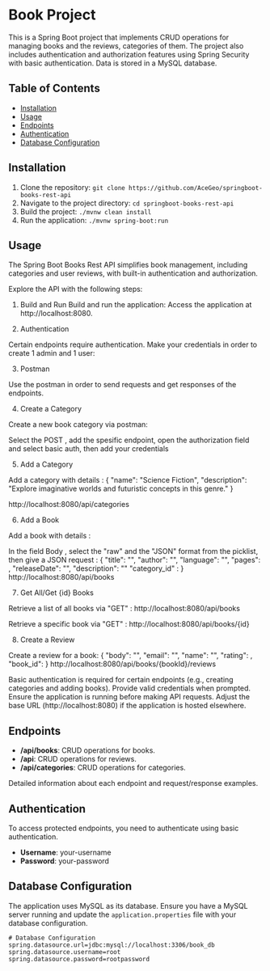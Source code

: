 # Book Project

This is a Spring Boot project that implements CRUD operations for managing books and the reviews, categories of them. 
The project also includes authentication and authorization features using Spring Security with basic authentication.
Data is stored in a MySQL database.

## Table of Contents

- [Installation](#installation)
- [Usage](#usage)
- [Endpoints](#endpoints)
- [Authentication](#authentication)
- [Database Configuration](#database-configuration)

## Installation

1. Clone the repository: `git clone https://github.com/AceGeo/springboot-books-rest-api`
2. Navigate to the project directory: `cd springboot-books-rest-api`
3. Build the project: `./mvnw clean install`
4. Run the application: `./mvnw spring-boot:run`

## Usage

The Spring Boot Books Rest API simplifies book management, including categories and user reviews,
with built-in authentication and authorization.

Explore the API with the following steps:

1. Build and Run
Build and run the application:
Access the application at http://localhost:8080.

2. Authentication
 
Certain endpoints require authentication. Make your credentials in order to create 1 admin and 1 user:

3. Postman
 
Use the postman in order to send requests and get responses of the endpoints.  

4. Create a Category

Create a new book category via postman:

Select the POST , add the spesific endpoint, open the authorization field and select basic auth, then add your credentials

5. Add a Category

Add a category with details :
{
    "name": "Science Fiction",
    "description": "Explore imaginative worlds and futuristic concepts in this genre."
}

http://localhost:8080/api/categories

6. Add a Book
   
Add a book with details :

In the field Body , select the "raw" and the "JSON" format from the picklist, then give a JSON request :
{
    "title": "",
    "author": "",
    "language": "",
    "pages": ,
    "releaseDate": "",
    "description": ""
    "category_id" : 
  }
http://localhost:8080/api/books

7. Get All/Get {id} Books

Retrieve a list of all books via "GET" :
http://localhost:8080/api/books

Retrieve a specific book via "GET" :
http://localhost:8080/api/books/{id}

8. Create a Review

Create a review for a book:
{
   "body": "",
   "email": "",
   "name": "",
   "rating": ,
   "book_id":
       }
http://localhost:8080/api/books/{bookId}/reviews

Basic authentication is required for certain endpoints (e.g., creating categories and adding books). Provide valid credentials when prompted.
Ensure the application is running before making API requests. Adjust the base URL (http://localhost:8080) if the application is hosted elsewhere.



## Endpoints

- **/api/books**: CRUD operations for books.
- **/api**: CRUD operations for reviews.
- **/api/categories**: CRUD operations for categories.

Detailed information about each endpoint and request/response examples.

## Authentication

To access protected endpoints, you need to authenticate using basic authentication.

- **Username**: your-username
- **Password**: your-password

## Database Configuration

The application uses MySQL as its database. Ensure you have a MySQL server running and update the `application.properties` file with your database configuration.

```properties
# Database Configuration
spring.datasource.url=jdbc:mysql://localhost:3306/book_db
spring.datasource.username=root
spring.datasource.password=rootpassword
